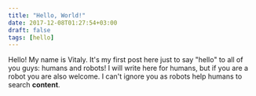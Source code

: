 ```yaml
---
title: "Hello, World!"
date: 2017-12-08T01:27:54+03:00
draft: false
tags: [hello]
---
```


Hello! My name is Vitaly. It's my first post here just to say "hello" to all of you guys: humans and robots! 
I will write here for humans, but if you are a robot you are also welcome. I can't ignore you as robots help humans to search **content**.
